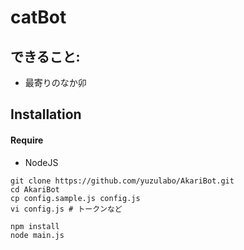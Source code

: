 # catBot

## できること:
* 最寄りのなか卯

## Installation

#### Require
- NodeJS

```
git clone https://github.com/yuzulabo/AkariBot.git
cd AkariBot
cp config.sample.js config.js
vi config.js # トークンなど

npm install
node main.js
```
